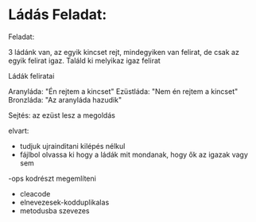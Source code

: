 # Ládás Feladat:



Feladat:

3 ládánk van, az egyik kincset rejt,
mindegyiken van felirat, de csak az egyik felirat igaz. Találd ki melyikaz igaz felirat

Ládák feliratai

Aranyláda: "Én rejtem a kincset"
Ezüstláda: "Nem én rejtem a kincset"
Bronzláda: "Az aranyláda hazudik"

Sejtés: az ezüst lesz a megoldás


elvart:

- tudjuk ujrainditani kilépés nélkul
- fájlbol olvassa ki hogy a ládák mit mondanak, hogy ők az igazak vagy sem

-ops kodrészt megemlíteni
- cleacode
- elnevezesek-kodduplikalas
- metodusba szevezes
